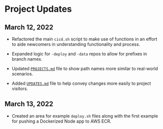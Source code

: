 # Project Updates

## March 12, 2022  

* Refactored the main `cicd.sh` script to make use of functions in an effort to aide newcomers in understanding functionality and process.

* Expanded logic for `-deploy` and `-data` repos to allow for prefixes in branch names.

* Updated [`PROJECTS.md`](./PROJECTS.md) file to show path names more similar to real-world scenarios.

* Added [`UPDATES.md`](./UPDATES.md) file to help convey changes more easily to project visitors.

## March 13, 2022  

* Created an area for example `deploy.sh` files along with the first example for pushing a Dockerized Node app to AWS ECR.